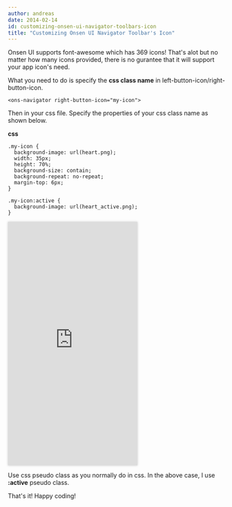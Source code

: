 ```yaml
---
author: andreas
date: 2014-02-14
id: customizing-onsen-ui-navigator-toolbars-icon
title: "Customizing Onsen UI Navigator Toolbar's Icon"
---
```

Onsen UI supports font-awesome which has 369 icons! That's alot but no matter how many icons provided, there is no gurantee that it will support your app icon's need.

What you need to do is specify the **css class name** in left-button-icon/right-button-icon.

	<ons-navigator right-button-icon="my-icon">
    
    
Then in your css file. Specify the properties of your css class name as shown below.

**css**

	.my-icon {
      background-image: url(heart.png);
      width: 35px;
      height: 70%;
      background-size: contain;
      background-repeat: no-repeat;
      margin-top: 6px;   
    }
    
    .my-icon:active {
      background-image: url(heart_active.png);
    }
    
<style type="text/css">
	iframe {
		border: none;
		box-shadow: 0px 0px 5px #ccc;
		overflow: hidden;
	}
</style>

<iframe src="http://onsenui.github.io/blog_demo/2014_02_14_toolbar_icon/app/" width="300" height="565"></iframe>

Use css pseudo class as you normally do in css. In the above case, I use **:active** pseudo class.

That's it! Happy coding!